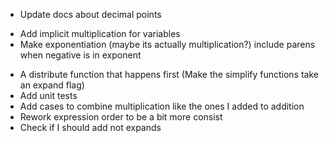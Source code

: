  - Update docs about decimal points
 + Add implicit multiplication for variables
 + Make exponentiation (maybe its actually multiplication?) include parens when negative is in exponent
 - A distribute function that happens first (Make the simplify functions take an expand flag)
 - Add unit tests
 - Add cases to combine multiplication like the ones I added to addition
 - Rework expression order to be a bit more consist
 - Check if I should add not expands